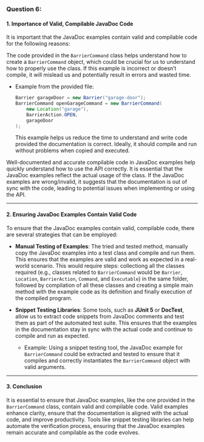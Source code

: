 ### Question 6:

#### 1. **Importance of Valid, Compilable JavaDoc Code**

It is important that the JavaDoc examples contain valid and compilable code for the following reasons:

The code provided in the `BarrierCommand` class helps understand how to create a `BarrierCommand` object, which could be crucial for us to understand how to properly use the class. If this example is incorrect or doesn’t compile, it will mislead us and potentially result in errors and wasted time.
  
  - Example from the provided file:

    ```java
    Barrier garageDoor = new Barrier("garage-door");
    BarrierCommand openGarageCommand = new BarrierCommand(
        new Location("garage"), 
        BarrierAction.OPEN, 
        garageDoor
    );
    ```

    This example helps us reduce the time to understand and write code provided the documentation is correct. Ideally, it should compile and run without problems when copied and executed.

Well-documented and accurate compilable code in JavaDoc examples help quickly understand how to use the API correctly. It is essential that the JavaDoc examples reflect the actual usage of the class. If the JavaDoc examples are wrong/invalid, it suggests that the documentation is out of sync with the code, leading to potential issues when implementing or using the API.

---

#### 2. **Ensuring JavaDoc Examples Contain Valid Code**

To ensure that the JavaDoc examples contain valid, compilable code, there are several strategies that can be employed:

- **Manual Testing of Examples**: The tried and tested method, manually copy the JavaDoc examples into a test class and compile and run them. This ensures that the examples are valid and work as expected in a real-world scenario. This would require steps: collectiong all the classes required (e.g., classes related to `BarrierCommand` would be `Barrier`, `Location`, `BarrierAction`, `Command`, and `Executable`) in the same folder, followed by compilation of all these classes and creating a simple main method with the example code as its definition and finally execution of the compiled program.

- **Snippet Testing Libraries**: Some tools, such as **JUnit 5** or **DocTest**, allow us to extract code snippets from JavaDoc comments and test them as part of the automated test suite. This ensures that the examples in the documentation stay in sync with the actual code and continue to compile and run as expected.
  
  - Example: Using a snippet testing tool, the JavaDoc example for `BarrierCommand` could be extracted and tested to ensure that it compiles and correctly instantiates the `BarrierCommand` object with valid arguments.

---

#### 3. **Conclusion**

It is essential to ensure that JavaDoc examples, like the one provided in the `BarrierCommand` class, contain valid and compilable code. Valid examples enhance clarity, ensure that the documentation is aligned with the actual code, and improve productivity. Tools like snippet testing libraries can help automate the verification process, ensuring that the JavaDoc examples remain accurate and compilable as the code evolves.

